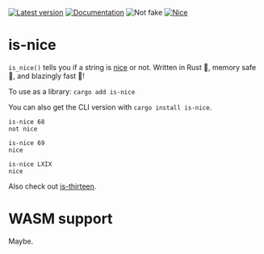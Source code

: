 [![Latest version](https://img.shields.io/crates/v/is-nice.svg)](https://crates.io/crates/is-nice) [![Documentation](https://docs.rs/is-thirteen/badge.svg)](https://docs.rs/is-nice/) ![Not fake](https://img.shields.io/badge/ci-passing-brightgreen?logo=github) [![Nice](https://img.shields.io/badge/coverage-69%25-yellow)](https://youtu.be/dQw4w9WgXcQ)

# is-nice

`is_nice()` tells you if a string is [nice](https://www.urbandictionary.com/define.php?term=nice) or not. Written in Rust 🦀, memory safe 🛟, and blazingly fast 🚀! 

To use as a library: `cargo add is-nice`

You can also get the CLI version with `cargo install is-nice`.

```
is-nice 68
not nice

is-nice 69
nice

is-nice LXIX
nice
```

Also check out [is-thirteen](https://github.com/MakotoE/is-thirteen).

# WASM support

Maybe.